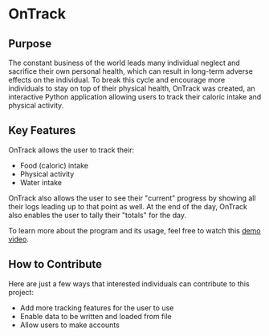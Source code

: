 # OnTrack
## Purpose
The constant business of the world leads many individual neglect and sacrifice their own personal health, which can result in long-term adverse effects on the individual. To break this cycle and encourage more individuals to stay on top of their physical health, OnTrack was created, an interactive Python application allowing users to track their caloric intake and physical activity.

## Key Features
OnTrack allows the user to track their:
- Food (caloric) intake
- Physical activity
- Water intake

OnTrack also allows the user to see their "current" progress by showing all their logs leading up to that point as well. At the end of the day, OnTrack also enables the user to tally their "totals" for the day.

To learn more about the program and its usage, feel free to watch this [demo video](https://youtu.be/ySRz24RFVrE).

## How to Contribute
Here are just a few ways that interested individuals can contribute to this project:
- Add more tracking features for the user to use
- Enable data to be written and loaded from file
- Allow users to make accounts 
